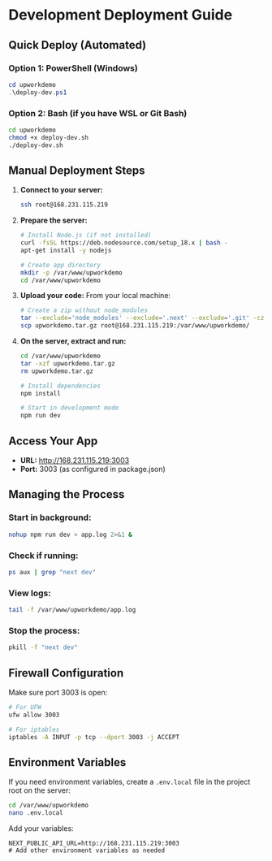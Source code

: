 # Development Deployment Guide

## Quick Deploy (Automated)

### Option 1: PowerShell (Windows)
```powershell
cd upworkdemo
.\deploy-dev.ps1
```

### Option 2: Bash (if you have WSL or Git Bash)
```bash
cd upworkdemo
chmod +x deploy-dev.sh
./deploy-dev.sh
```

## Manual Deployment Steps

1. **Connect to your server:**
   ```bash
   ssh root@168.231.115.219
   ```

2. **Prepare the server:**
   ```bash
   # Install Node.js (if not installed)
   curl -fsSL https://deb.nodesource.com/setup_18.x | bash -
   apt-get install -y nodejs
   
   # Create app directory
   mkdir -p /var/www/upworkdemo
   cd /var/www/upworkdemo
   ```

3. **Upload your code:**
   From your local machine:
   ```bash
   # Create a zip without node_modules
   tar --exclude='node_modules' --exclude='.next' --exclude='.git' -czf upworkdemo.tar.gz .
   scp upworkdemo.tar.gz root@168.231.115.219:/var/www/upworkdemo/
   ```

4. **On the server, extract and run:**
   ```bash
   cd /var/www/upworkdemo
   tar -xzf upworkdemo.tar.gz
   rm upworkdemo.tar.gz
   
   # Install dependencies
   npm install
   
   # Start in development mode
   npm run dev
   ```

## Access Your App

- **URL:** http://168.231.115.219:3003
- **Port:** 3003 (as configured in package.json)

## Managing the Process

### Start in background:
```bash
nohup npm run dev > app.log 2>&1 &
```

### Check if running:
```bash
ps aux | grep "next dev"
```

### View logs:
```bash
tail -f /var/www/upworkdemo/app.log
```

### Stop the process:
```bash
pkill -f "next dev"
```

## Firewall Configuration

Make sure port 3003 is open:
```bash
# For UFW
ufw allow 3003

# For iptables
iptables -A INPUT -p tcp --dport 3003 -j ACCEPT
```

## Environment Variables

If you need environment variables, create a `.env.local` file in the project root on the server:
```bash
cd /var/www/upworkdemo
nano .env.local
```

Add your variables:
```
NEXT_PUBLIC_API_URL=http://168.231.115.219:3003
# Add other environment variables as needed
```